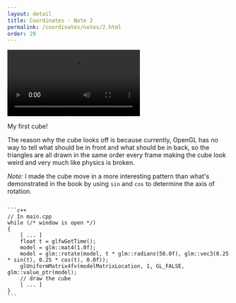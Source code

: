 ```yaml
---
layout: detail
title: Coordinates - Note 2
permalink: /coordinates/notes/2.html
order: 29
---
```


<video controls autoplay loop src="{{ site.baseurl }}/assets/coordinates/notes/2/1.mp4"></video>

My first cube! 

The reason why the cube looks off is because currently, OpenGL has no way to tell what should be in front and what should be in back, so the triangles are all drawn in the same order every frame making the cube look weird and very much like physics is broken. 

*Note:* I made the cube move in a more interesting pattern than what's demonstrated in the book by using ```sin``` and ```cos``` to determine the axis of rotation. 

<pre><code>
```c++
// In main.cpp
while (/* window is open */)
{
    [ ... ]
    float t = glfwGetTime();
    model = glm::mat4(1.0f);
    model = glm::rotate(model, t * glm::radians(50.0f), glm::vec3(0.25 * sin(t), 0.25 * cos(t), 0.0f));
    glUniformMatrix4fv(modelMatrixLocation, 1, GL_FALSE, glm::value_ptr(model);
    // draw the cube
    [ ... ]
}
```
</code></pre>